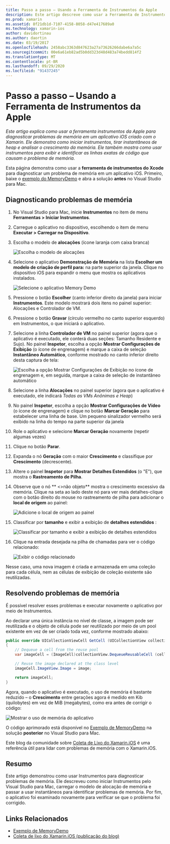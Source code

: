 ```yaml
---
title: Passo a passo – Usando a Ferramenta de Instrumentos da Apple
description: Este artigo descreve como usar a Ferramenta de Instrumentos da Apple para diagnosticar problemas de memória em um aplicativo iOS criado com o Xamarin. Demonstra como iniciar o Instruments, tirar instantâneos do heap, analisar o aumento da memória e muito mais.
ms.prod: xamarin
ms.assetid: 8f21db1d-7107-4158-8058-d47e417689a0
ms.technology: xamarin-ios
author: davidortinau
ms.author: daortin
ms.date: 03/19/2017
ms.openlocfilehash: 2458abc3363d847623a27a73626266dabe6a7a5c
ms.sourcegitcommit: 00e6a61eb82ad5b0dd323d48d483a74bedd814f2
ms.translationtype: MT
ms.contentlocale: pt-BR
ms.lasthandoff: 09/29/2020
ms.locfileid: "91437245"
---
```

# <a name="walkthrough---using-apples-instruments-tool"></a>Passo a passo – Usando a Ferramenta de Instrumentos da Apple

_Este artigo explica como usar a ferramenta instrumentos da Apple para diagnosticar problemas de memória em um aplicativo iOS criado com o Xamarin. Ele demonstra como iniciar instrumentos, tirar instantâneos de heap e analisar o crescimento da memória. Ele também mostra como usar instrumentos para exibir e identificar as linhas exatas de código que causam o problema de memória._

Esta página demonstra como usar a **ferramenta de instrumentos do Xcode** para diagnosticar um problema de memória em um aplicativo iOS.
Primeiro, baixe o [exemplo do MemoryDemo](/samples/xamarin/ios-samples/profiling-memorydemo) e abra a solução **antes** no Visual Studio para Mac.

## <a name="diagnosing-the-memory-issues"></a>Diagnosticando problemas de memória

1. No Visual Studio para Mac, inicie **Instrumentos** no item de menu **Ferramentas > Iniciar Instrumentos**.
2. Carregue o aplicativo no dispositivo, escolhendo o item de menu **Executar > Carregar no Dispositivo**.
3. Escolha o modelo de **alocações** (ícone laranja com caixa branca)

    ![Escolha o modelo de alocações](walkthrough-apples-instrument-images/00-allocations-tempate.png)

4. Selecione o aplicativo **Demonstração de Memória** na lista **Escolher um modelo de criação de perfil para:** na parte superior da janela. Clique no dispositivo iOS para expandir o menu que mostra os aplicativos instalados.

    ![Selecione o aplicativo Memory Demo](walkthrough-apples-instrument-images/01-mem-demo.png)

5. Pressione o botão **Escolher** (canto inferior direito da janela) para iniciar **Instrumentos**. Este modelo mostrará dois itens no painel superior: Alocações e Controlador de VM.

6. Pressione o botão **Gravar** (círculo vermelho no canto superior esquerdo) em Instrumentos, o que iniciará o aplicativo.

7. Selecione a linha **Controlador de VM** no painel superior (agora que o aplicativo é executado, ele conterá duas seções: Tamanho Residente e Sujo). No painel **Inspetor**, escolha a opção **Mostrar Configurações de Exibição** (o ícone de engrenagem) e marque a caixa de seleção **Instantâneo Automático**, conforme mostrado no canto inferior direito desta captura de tela:

    ![Escolha a opção Mostrar Configurações de Exibição no ícone de engrenagem e, em seguida, marque a caixa de seleção de instantâneo automático](walkthrough-apples-instrument-images/02-auto-snapshot.png)

8. Selecione a linha **Alocações** no painel superior (agora que o aplicativo é executado, ele indicará *Todas as VMs Anônimas e Heap*)
9. No painel **Inspetor**, escolha a opção **Mostrar Configurações de Vídeo** (o ícone de engrenagem) e clique no botão **Marcar Geração** para estabelecer uma linha de base. Um pequeno sinalizador vermelho será exibido na linha do tempo na parte superior da janela
10. Role o aplicativo e selecione **Marcar Geração** novamente (repetir algumas vezes)
11. Clique no botão **Parar**.
12. Expanda o nó **Geração** com o maior **Crescimento** e classifique por **Crescimento** (decrescente).
13. Altere o painel **Inspetor** para **Mostrar Detalhes Estendidos** (o "E"), que mostra o **Rastreamento de Pilha**.

14. Observe que o nó ** &lt;>não objeto** mostra o crescimento excessivo da memória. Clique na seta ao lado deste nó para ver mais detalhes-clique com o botão direito do mouse no rastreamento de pilha para adicionar o **local de origem** ao painel:

    ![Adicione o local de origem ao painel](walkthrough-apples-instrument-images/03-mem-growth.png)

15. Classificar por **tamanho** e exibir a exibição de  **detalhes estendidos** :

    ![Classificar por tamanho e exibir a exibição de detalhes estendidos](walkthrough-apples-instrument-images/04-extended-detail.png)

16. Clique na entrada desejada na pilha de chamadas para ver o código relacionado:

    ![Exibir o código relacionado](walkthrough-apples-instrument-images/05-related-code.png)

Nesse caso, uma nova imagem é criada e armazenada em uma coleção para cada célula, nem as células de exibição de coleção existente são reutilizadas.

## <a name="resolving-the-memory-issues"></a>Resolvendo problemas de memória

É possível resolver esses problemas e executar novamente o aplicativo por meio de Instrumentos.

Ao declarar uma única instância no nível de classe, a imagem pode ser reutilizada e o objeto de célula pode ser reutilizado por meio de um pool existente em vez de ser criado toda vez, conforme mostrado abaixo:

```csharp
public override UICollectionViewCell GetCell (UICollectionView collectionView, NSIndexPath indexPath)
{
    // Dequeue a cell from the reuse pool
    var imageCell = (ImageCell)collectionView.DequeueReusableCell (cellId, indexPath);

    // Reuse the image declared at the class level
    imageCell.ImageView.Image = image;

    return imageCell;
}
```

Agora, quando o aplicativo é executado, o uso de memória é bastante reduzido – o **Crescimento** entre gerações agora é medido em Kib (quilobytes) em vez de MiB (megabytes), como era antes de corrigir o código:

![Mostrar o uso de memória do aplicativo](walkthrough-apples-instrument-images/06-reduced-memory.png)

O código aprimorado está disponível no [Exemplo de MemoryDemo](/samples/xamarin/ios-samples/profiling-memorydemo) na solução **posterior** no Visual Studio para Mac.

Este blog da comunidade sobre [Coleta de Lixo do Xamarin.iOS](https://c-sharx.net/2015-04-27-xamarin-ios-the-garbage-collector-and-me/) é uma referência útil para lidar com problemas de memória com o Xamarin.iOS.

## <a name="summary"></a>Resumo

Este artigo demonstrou como usar Instrumentos para diagnosticar problemas de memória.
Ele descreveu como iniciar Instrumentos pelo Visual Studio para Mac, carregar o modelo de alocação de memória e passar a usar instantâneos para identificar problemas de memória.
Por fim, o aplicativo foi examinado novamente para verificar se que o problema foi corrigido.

## <a name="related-links"></a>Links Relacionados

- [Exemplo de MemoryDemo](/samples/xamarin/ios-samples/profiling-memorydemo)
- [Coleta de lixo do Xamarin.iOS (publicação do blog)](https://c-sharx.net/2015-04-27-xamarin-ios-the-garbage-collector-and-me/)